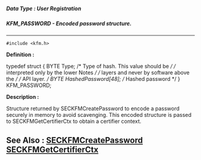 ##### Data Type : User Registration
##### KFM_PASSWORD - Encoded password structure.
---
```
#include <kfm.h>
```

**Definition :**

typedef struct {
   BYTE Type;               /* Type of hash.  This value should be  */
      /* interpreted only by the lower Notes   */
      /* layers and never by software above the */
      /* API layer. */
   BYTE HashedPassword[48]; /* Hashed password */
} KFM_PASSWORD;

**Description :**

Structure returned by SECKFMCreatePassword to encode a password securely in memory to avoid scavenging.  This encoded structure is passed to SECKFMGetCertifierCtx to obtain a certifier context.


**See Also :**
[SECKFMCreatePassword](/domino-c-api-docs/reference/Func/SECKFMCreatePassword)
[SECKFMGetCertifierCtx](/domino-c-api-docs/reference/Func/SECKFMGetCertifierCtx)
---
